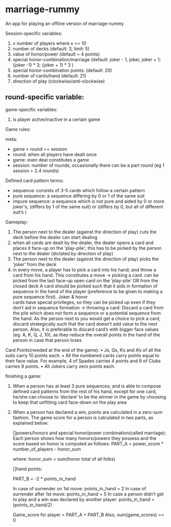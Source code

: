# marriage-rummy
An app for playing an offline version of marriage-rummy


Session-specific variables:
1. x number of players where x <= 10
2. number of decks (default: 3, limit: 5)
3. value of honor/power (default = 4 points)
4. special honor-combination/marriage (default: joker - 1, joker, joker + 1; (joker -1) * 3; (joker + 1) * 3 )
5. special honor-combination points: (default: 20)
6. number of cards/hand (default: 21) 
7. direction of play (clockwise/anti-clockwise)

round-specific variable:
-

game-specific variables:
1. is player active/inactive in a certain game

Game rules:

meta:
* game < round <= session
* round: when all players have dealt once 
* game: even deal constitutes a game
* session: number of rounds; occasionally there can be a part round (eg 1 session = 2.4 rounds)

Defined card pattern terms:
* sequence: consists of 3-5 cards which follow a certain pattern
* pure sequence: a sequence differing by 0 or 1 of the same suit
* impure sequence: a sequence which is not pure and aided by 0 or more joker's; (differs by 1 of the same suit) or (differs by 0, but all of different suit’s )


Gameplay:
1. The person next to the dealer (against the direction of play) cuts the deck before the dealer can start dealing
2. when all cards are dealt by the dealer, the dealer opens a card and places it face-up on the 'play-pile'; this has to be picked by the person next to the dealer (dictated by direction of play)
3. The person next to the dealer (against the direction of play) picks the ‘joker’ from the deck
4. in every move, a player has to pick a card into his hand; and throw a card from his hand. This constitutes a move
    -> picking a card: can be picked from the last face-up open card on the ‘play-pile’ OR from the closed deck
         A card should be picked such that it aids in formation of sequence in the hand of the player (preference to be given to making a pure sequence first). Joker & honor     
         cards have special privileges, so they can be picked up even if they don’t aid in sequence formation
    -> throwing a card: Discard a card from the pile which does not form a sequence or a potential sequence from the hand. As the person next to you would get a choice to pick a card, discard strategically such that the card doesn’t add value to the next person. Also, it is preferable to discard card’s with bigger face values (eg. A, K, Q, J, 10), as they reduce the overall points in the hand of the person in case that person loses

Card Points(needed at the end of the game):
• Js, Qs, Ks and A’s of all the suits carry 10 points each.
• All the numbered cards carry points equal to their face value. For example, 4 of Spades carries 4 points and 9 of Clubs carries 9 points.
• All Jokers carry zero points each.



finishing a game: 
1. When a person has at least 3 pure sequences; and is able to compose defined card patterns from the rest of his hand, except for one card, he/she can choose to ‘declare’ to be the winner in the game by choosing to keep that unfitting card face-down on the play area

2. When a person has declared a win, points are calculated in a zero-sum fashion. The game score for a person is calculated in two parts, as explained below:

    []powers/honors and special honor/power combination(called marriage): 
      Each person shows how many honors/powers they possess and the score based on honor is computed as follows:
      PART_A = power_score * number_of_players - honor_sum

      where:
      honor_sum = sum(honor total of all folks)

    []hand points:
      
      PART_B = -2 * points_in_hand
      
      In case of surrender on 1st move:
      points_in_hand = 2
      In case of surrender after 1st move:
      points_in_hand = 5
      In case a person didn’t get to play and a win was declared by another player:
      points_in_hand = (points_in_hand/2)
    
    Game_score for player = PART_A + PART_B
    Also, sum(game_scores) == 0
